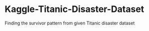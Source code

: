 # Kaggle-Titanic-Disaster-Dataset
Finding the survivor pattern from given Titanic disaster dataset 
